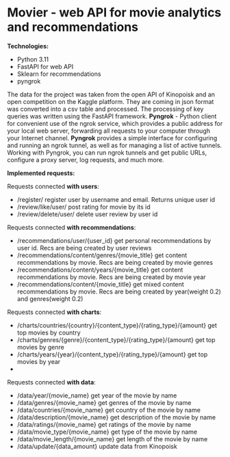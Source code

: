 # Movier - web API for movie analytics and recommendations

**Technologies:**
- Python 3.11
- FastAPI for web API
- Sklearn for recommendations
- pyngrok

The data for the project was taken from the open API of Kinopoisk and an open competition on the Kaggle platform. They are coming in json format was converted into a csv table and processed.
The processing of key queries was written using the FastAPI framework.
**Pyngrok** - Python client for convenient use of the ngrok service, which provides a public address for your local web server, forwarding all requests to your computer through your Internet channel.
**Pyngrok** provides a simple interface for configuring and running an ngrok tunnel, as well as for managing a list of active tunnels. Working with Pyngrok, you can run ngrok tunnels and get public URLs, configure a proxy server, log requests, and much more.

**Implemented requests:**

Requests connected **with users**:
- /register/ register user by username and email. Returns unique user id
- /review/like/user/ post rating for movie by its id
- /review/delete/user/ delete user review by user id

Requests connected **with recommendations**:
- /recommendations/user/{user_id} get personal recommendations by user id. Recs are being created by user reviews
- /recommendations/content/genres/{movie_title} get content recommendations by movie. Recs are being created by movie genres
- /recommendations/content/years/{movie_title} get content recommendations by movie. Recs are being created by movie year
- /recommendations/content/{movie_title} get mixed content recommendations by movie. Recs are being created by year(weight 0.2) and genres(weight 0.2)

Requests connected **with charts**:
- /charts/countries/{country}/{content_type}/{rating_type}/{amount} get top movies by country
- /charts/genres/{genre}/{content_type}/{rating_type}/{amount} get top movies by genre
- /charts/years/{year}/{content_type}/{rating_type}/{amount} get top movies by year
- 

Requests connected **with data**:
- /data/year/{movie_name} get year of the movie by name
- /data/genres/{movie_name} get genres of the movie by name
- /data/countries/{movie_name} get country of the movie by name
- /data/description/{movie_name} get description of the movie by name
- /data/ratings/{movie_name} get ratings of the movie by name
- /data/movie_type/{movie_name} get type of the movie by name
- /data/movie_length/{movie_name} get length of the movie by name
- /data/update/{data_amount} update data from Kinopoisk
